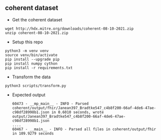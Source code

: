 

## coherent dataset

* Get the coherent dataset

```commandline
wget http://hdx.mitre.org/downloads/coherent-08-10-2021.zip
unzip coherent-08-10-2021.zip

```


* Setup this repo

```commandline
python3 -m venv venv
source venv/bin/activate
pip install --upgrade pip
pip install numpy cython
pip install -r requirements.txt
```

* Transform the data

```commandline
python3 scripts/transform.py
```
  * Expected output
    ```commandline
    60473 - __mp_main__ - INFO - Parsed coherent/output/fhir/Janean397_Bradtke547_c4b8f200-66af-4de6-47ae-c98df28998b1.json in 0.6010 seconds, wrote output/Janean397_Bradtke547_c4b8f200-66af-4de6-47ae-c98df28998b1.json
    ....    
    60467 - __main__ - INFO - Parsed all files in coherent/output/fhir in 109.9279 seconds
    ```


